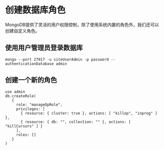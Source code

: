 # 创建数据库角色
MongoDB提供了灵活的用户权限控制，除了使用系统内置的角色外，我们还可以创建自定义角色。

## 使用用户管理员登录数据库
`mongo --port 27017 -u siteUserAdmin -p password --authenticationDatabase admin`

## 创建一个新的角色

```
use admin
db.createRole(
   {
     role: "manageOpRole",
     privileges: [
       { resource: { cluster: true }, actions: [ "killop", "inprog" ] },
       { resource: { db: "", collection: "" }, actions: [ "killCursors" ] }
     ],
     roles: []
   }
)
```
